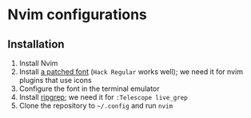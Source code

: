 # Nvim configurations

## Installation

1. Install Nvim
2. Install [a patched font](https://github.com/ryanoasis/nerd-fonts#font-installation) (`Hack Regular` works well); we need it for nvim plugins that use icons
3. Configure the font in the terminal emulator
4. Install [ripgrep](https://github.com/BurntSushi/ripgrep); we need it for `:Telescope live_grep`
5. Clone the repository to `~/.config` and run `nvim`

